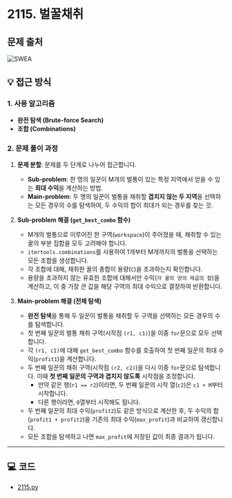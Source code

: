 # 2115. 벌꿀채취

## 문제 출처
![SWEA](https://swexpertacademy.com/main/talk/solvingClub/problemView.do?solveclubId=AZgvQCv6GNXHBIT9&contestProbId=AV5V4A46AdIDFAWu&probBoxId=AZiiM-4KAVbHBIT9&type=PROBLEM&problemBoxTitle=A%ED%98%95_%EC%B6%94%EC%B2%9C+%ED%95%99%EC%8A%B5+%EC%9E%90%EB%A3%8C&problemBoxCnt=24&&&&&&)

## 💡 접근 방식

### 1. 사용 알고리즘
* **완전 탐색 (Brute-force Search)**
* **조합 (Combinations)**

### 2. 문제 풀이 과정
1.  **문제 분할**: 문제를 두 단계로 나누어 접근합니다.
    * **Sub-problem**: 한 명의 일꾼이 M개의 벌통이 있는 특정 지역에서 얻을 수 있는 **최대 수익**을 계산하는 방법.
    * **Main-problem**: 두 명의 일꾼이 벌통을 채취할 **겹치지 않는 두 지역**을 선택하는 모든 경우의 수를 탐색하여, 두 수익의 합이 최대가 되는 경우를 찾는 것.

2.  **Sub-problem 해결 (`get_best_combo` 함수)**
    * M개의 벌통으로 이루어진 한 구역(`workspace`)이 주어졌을 때, 채취할 수 있는 꿀의 부분 집합을 모두 고려해야 합니다.
    * `itertools.combinations`를 사용하여 1개부터 M개까지의 벌통을 선택하는 모든 조합을 생성합니다.
    * 각 조합에 대해, 채취한 꿀의 총합이 용량(`C`)을 초과하는지 확인합니다.
    * 용량을 초과하지 않는 유효한 조합에 대해서만 수익(`각 꿀의 양의 제곱의 합`)을 계산하고, 이 중 가장 큰 값을 해당 구역의 최대 수익으로 결정하여 반환합니다.

3.  **Main-problem 해결 (전체 탐색)**
    * **완전 탐색**을 통해 두 일꾼이 벌통을 채취할 두 구역을 선택하는 모든 경우의 수를 탐색합니다.
    * 첫 번째 일꾼의 벌통 채취 구역(시작점 `(r1, c1)`)을 이중 `for`문으로 모두 선택합니다.
    * 각 `(r1, c1)`에 대해 `get_best_combo` 함수를 호출하여 첫 번째 일꾼의 최대 수익(`profit1`)을 계산합니다.
    * 두 번째 일꾼의 채취 구역(시작점 `(r2, c2)`)을 다시 이중 `for`문으로 탐색합니다. 이때 **첫 번째 일꾼의 구역과 겹치지 않도록** 시작점을 조정합니다.
        * 만약 같은 행(`r1 == r2`)이라면, 두 번째 일꾼의 시작 열(`c2`)은 `c1 + M`부터 시작합니다.
        * 다른 행이라면, `0`열부터 시작해도 됩니다.
    * 두 번째 일꾼의 최대 수익(`profit2`)도 같은 방식으로 계산한 후, 두 수익의 합(`profit1 + profit2`)을 기존의 최대 수익(`max_profit`)과 비교하여 갱신합니다.
    * 모든 조합을 탐색하고 나면 `max_profit`에 저장된 값이 최종 결과가 됩니다.


---

## 💻 코드
* [2115.py](2115.py)